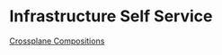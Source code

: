# Infrastructure Self Service

[Crossplane Compositions](https://crossplane.io/docs/v1.6/concepts/composition.html)
